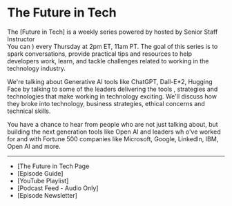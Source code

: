 # The Future in Tech

  
The [Future in Tech]  is a weekly series powered by   hosted by Senior Staff Instructor   
You can ) every Thursday at 2pm ET, 11am PT. The goal of this series is to spark conversations, provide practical tips and resources to help developers work, learn, and tackle challenges related to working in the technology industry.  
     
We're talking about Generative AI tools like ChatGPT, Dall-E*2, Hugging Face by talking to some of the leaders delivering the tools  , strategies and technologies that make working in technology exciting. We'll discuss how they broke into technology, business strategies, ethical concerns and technical skills.

You have a chance to hear from people who are not just talking about, but building the next generation tools like Open AI and leaders wh o've worked for and with Fortune 500 companies like Microsoft, Google, LinkedIn,  IBM,  Open AI and more.    
   
---
 - [The Future in Tech Page
- [Episode Guide]   
- [YouTube Playlist] 
- [Podcast Feed - Audio Only]   
- [Episode Newsletter]   
   
